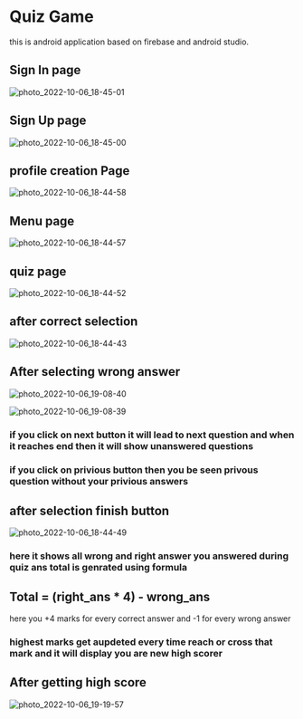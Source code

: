 
# Quiz Game

this is android application based on firebase and android studio. 


## Sign In page

![photo_2022-10-06_18-45-01](https://user-images.githubusercontent.com/87719359/194322695-9221ef44-5e5e-4b6b-bf9e-50b7150c109e.jpg)

## Sign Up page	
![photo_2022-10-06_18-45-00](https://user-images.githubusercontent.com/87719359/194323897-a6f05382-c591-4cc0-a3ff-e2b2fc2c2344.jpg)

## profile creation Page

![photo_2022-10-06_18-44-58](https://user-images.githubusercontent.com/87719359/194326427-3d657b26-4c4f-48b2-9e2b-03601a3d6798.jpg)

## Menu page
![photo_2022-10-06_18-44-57](https://user-images.githubusercontent.com/87719359/194326564-17b16897-5bc0-4d8e-a4a6-814cad978c09.jpg)

## quiz page
![photo_2022-10-06_18-44-52](https://user-images.githubusercontent.com/87719359/194326925-4940610d-def0-46dd-b841-e8c7dc7ab6c0.jpg)

## after correct selection 
![photo_2022-10-06_18-44-43](https://user-images.githubusercontent.com/87719359/194327291-694bbb85-4e8e-4722-9c18-a7bb76339d69.jpg)


## After selecting wrong answer
![photo_2022-10-06_19-08-40](https://user-images.githubusercontent.com/87719359/194327948-55735bf9-c35b-4efc-a59a-6e004268fc40.jpg)

![photo_2022-10-06_19-08-39](https://user-images.githubusercontent.com/87719359/194328103-960a629d-cd0b-4a98-a0fc-7f21c273403b.jpg)


### if you click on next button it will lead to next question and when it reaches end then it will show unanswered questions
### if you click on privious button then you be seen privous question without your privious answers

## after selection finish button
![photo_2022-10-06_18-44-49](https://user-images.githubusercontent.com/87719359/194328814-fe4b695f-b284-47e6-8de5-305aab112992.jpg)

### here it shows all wrong and right answer you answered during quiz ans total is genrated using formula 
## 													Total = (right_ans * 4) - wrong_ans
here you +4 marks for every correct answer and -1 for every wrong answer

### highest marks get aupdeted every time reach or cross that mark and it will display you are new high scorer
## After getting high score

![photo_2022-10-06_19-19-57](https://user-images.githubusercontent.com/87719359/194330512-ca90d6dc-5aae-4f12-854b-e86d5ae54955.jpg)
